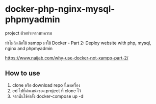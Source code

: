 # docker-php-nginx-mysql-phpmyadmin
project ตัวอย่างจากบทความ 

ทำไมถึงเลิกใช้ xampp มาใช้ Docker - Part 2: Deploy website with php, mysql, nginx and phpmyadmin

https://www.naijab.com/why-use-docker-not-xampp-part-2/

## How to use

1. clone หรือ download repo นี้ลงเครื่อง
2. cd ไปที่ตำแหน่งของ project ที่ clone ไว้ 
3. จากนั้นใช้คำสั่ง docker-compose up -d 
